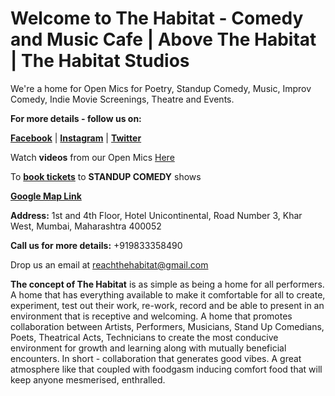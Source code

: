 <script async src="//pagead2.googlesyndication.com/pagead/js/adsbygoogle.js"></script>
<script>
     (adsbygoogle = window.adsbygoogle || []).push({
          google_ad_client: "ca-pub-2230706036309630",
          enable_page_level_ads: true
     });
</script>


# Welcome to The Habitat - Comedy and Music Cafe | Above The Habitat | The Habitat Studios

We're a home for Open Mics for Poetry, Standup Comedy, Music, Improv Comedy, Indie Movie Screenings, Theatre and Events.

**For more details - follow us on:**

[**Facebook**](https://www.facebook.com/indiehabitat) | [**Instagram**](https://www.instagram.com/indiehabitat) | [**Twitter**](https://www.twitter.com/indiehabitat)

Watch **videos** from our Open Mics [Here](https://bit.ly/thsvideo)

To [**book tickets**](https://bit.ly/thehabitatbms) to **STANDUP COMEDY** shows

[**Google Map Link**](https://g.co/kgs/nqZTsr) 

**Address:** 1st and 4th Floor, Hotel Unicontinental, Road Number 3, Khar West, Mumbai, Maharashtra 400052

**Call us for more details:** +919833358490

Drop us an email at reachthehabitat@gmail.com

**The concept of The Habitat** is as simple as being a home for all performers.
A home that has everything available to make it comfortable for all to create, experiment, test out their work, re-work, record and be able to present in an environment that is receptive and welcoming.
A home that promotes collaboration between Artists, Performers, Musicians, Stand Up Comedians, Poets, Theatrical Acts, Technicians to create the most conducive environment for growth and learning along with mutually beneficial encounters.
In short - collaboration that generates good vibes.
A great atmosphere like that coupled with foodgasm inducing comfort food that will keep anyone mesmerised, enthralled.
